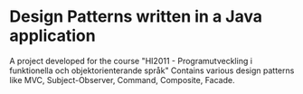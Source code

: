 # Design Patterns written in a Java application
A project developed for the course "HI2011 - Programutveckling i funktionella och objektorienterande språk"
Contains various design patterns like MVC, Subject-Observer, Command, Composite, Facade.

